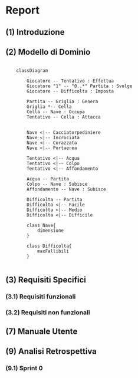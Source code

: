 # Report

## (1) Introduzione

## (2) Modello di Dominio

```mermaid
    
    classDiagram
        
        Giocatore -- Tentativo : Effettua
        Giocatore "1" -- "0..*" Partita : Svolge
        Giocatore -- Difficolta : Imposta

        Partita -- Griglia : Genera
        Griglia *-- Cella
        Cella -- Nave : Occupa
        Tentativo -- Cella : Attacca


        Nave <|-- Cacciatorpediniere
        Nave <|-- Incrociata
        Nave <|-- Corazzata
        Nave <|-- Portaerea
        
        Tentativo <|-- Acqua
        Tentativo <|-- Colpo
        Tentativo <|-- Affondamento

        Acqua -- Partita
        Colpo -- Nave : Subisce
        Affondamento -- Nave : Subisce

        Difficolta -- Partita
        Difficolta <|-- Facile
        Difficolta <|-- Medio
        Difficolta <|-- Difficile

        class Nave{
            dimensione
        }

        class Difficolta{
            maxFallibili
        }


```

## (3) Requisiti Specifici
### (3.1) Requisiti funzionali
### (3.2) Requisiti non funzionali


## (7) Manuale Utente

## (9) Analisi Retrospettiva
### (9.1) Sprint 0

